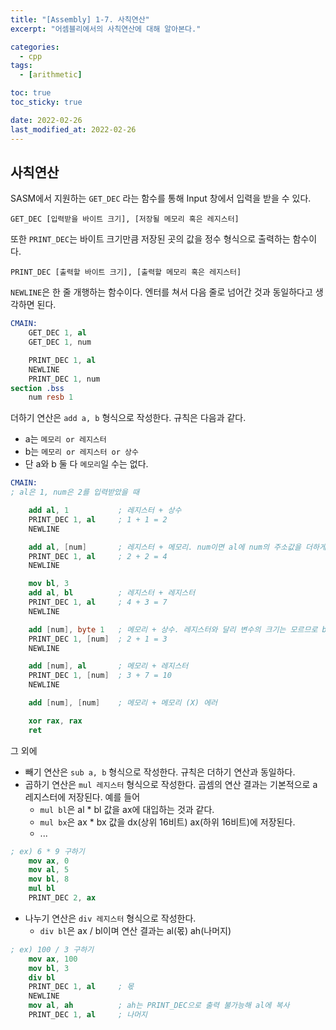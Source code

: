 ```yaml
---
title: "[Assembly] 1-7. 사칙연산"
excerpt: "어셈블리에서의 사칙연산에 대해 알아본다."

categories:
  - cpp
tags:
  - [arithmetic]

toc: true
toc_sticky: true

date: 2022-02-26
last_modified_at: 2022-02-26
---
```


## 사칙연산
SASM에서 지원하는 `GET_DEC` 라는 함수를 통해 Input 창에서 입력을 받을 수 있다.

```
GET_DEC [입력받을 바이트 크기], [저장될 메모리 혹은 레지스터]
```

또한 `PRINT_DEC`는 바이트 크기만큼 저장된 곳의 값을 정수 형식으로 출력하는 함수이다.

```
PRINT_DEC [출력할 바이트 크기], [출력할 메모리 혹은 레지스터]
```

`NEWLINE`은 한 줄 개행하는 함수이다. 엔터를 쳐서 다음 줄로 넘어간 것과 동일하다고 생각하면 된다.

```nasm
CMAIN:
    GET_DEC 1, al
    GET_DEC 1, num

    PRINT_DEC 1, al
    NEWLINE
    PRINT_DEC 1, num
section .bss
    num resb 1
```

더하기 연산은 `add a, b` 형식으로 작성한다. 규칙은 다음과 같다.
* a는 `메모리 or 레지스터`
* b는 `메모리 or 레지스터 or 상수`
* 단 a와 b 둘 다 `메모리`일 수는 없다.

```nasm
CMAIN:
; al은 1, num은 2를 입력받았을 때

    add al, 1           ; 레지스터 + 상수
    PRINT_DEC 1, al     ; 1 + 1 = 2
    NEWLINE

    add al, [num]       ; 레지스터 + 메모리. num이면 al에 num의 주소값을 더하게 되므로 에러.
    PRINT_DEC 1, al     ; 2 + 2 = 4
    NEWLINE    

    mov bl, 3
    add al, bl          ; 레지스터 + 레지스터
    PRINT_DEC 1, al     ; 4 + 3 = 7
    NEWLINE

    add [num], byte 1   ; 메모리 + 상수. 레지스터와 달리 변수의 크기는 모르므로 byte로 1바이트짜리 상수임을 명시
    PRINT_DEC 1, [num]  ; 2 + 1 = 3
    NEWLINE

    add [num], al       ; 메모리 + 레지스터
    PRINT_DEC 1, [num]  ; 3 + 7 = 10
    NEWLINE

    add [num], [num]    ; 메모리 + 메모리 (X) 에러

    xor rax, rax
    ret
```

그 외에
* 빼기 연산은 `sub a, b` 형식으로 작성한다. 규칙은 더하기 연산과 동일하다.
* 곱하기 연산은 `mul 레지스터` 형식으로 작성한다. 곱셈의 연산 결과는 기본적으로 a 레지스터에 저장된다. 예를 들어
    - `mul bl`은 al * bl 값을 ax에 대입하는 것과 같다. 
    - `mul bx`은 ax * bx 값을 dx(상위 16비트) ax(하위 16비트)에 저장된다.
    - ...

```nasm
; ex) 6 * 9 구하기
    mov ax, 0
    mov al, 5
    mov bl, 8
    mul bl
    PRINT_DEC 2, ax
```

* 나누기 연산은 `div 레지스터` 형식으로 작성한다.
    - `div bl`은 ax / bl이며 연산 결과는 al(몫) ah(나머지)

```nasm
; ex) 100 / 3 구하기
    mov ax, 100
    mov bl, 3
    div bl
    PRINT_DEC 1, al     ; 몫
    NEWLINE
    mov al, ah          ; ah는 PRINT_DEC으로 출력 불가능해 al에 복사
    PRINT_DEC 1, al     ; 나머지
```